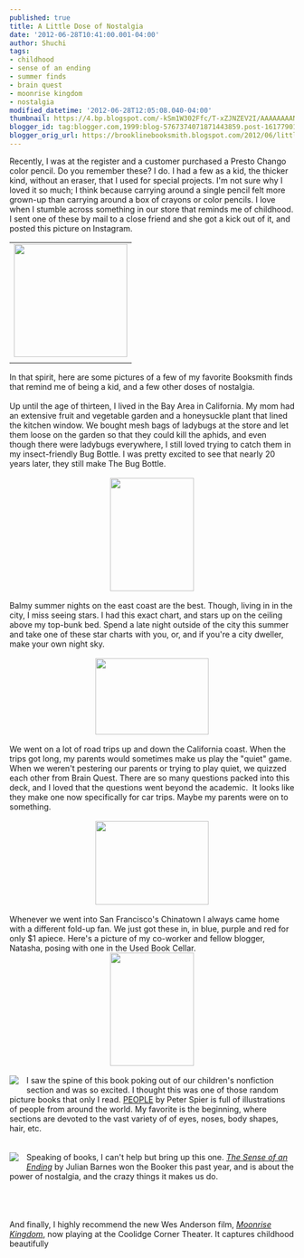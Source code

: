 ```yaml
---
published: true
title: A Little Dose of Nostalgia
date: '2012-06-28T10:41:00.001-04:00'
author: Shuchi
tags:
- childhood
- sense of an ending
- summer finds
- brain quest
- moonrise kingdom
- nostalgia
modified_datetime: '2012-06-28T12:05:08.040-04:00'
thumbnail: https://4.bp.blogspot.com/-kSm1W302Ffc/T-xZJNZEV2I/AAAAAAAANqw/wQrrsypAgjo/s72-c/presto+chango.jpg
blogger_id: tag:blogger.com,1999:blog-5767374071871443859.post-1617790179824582636
blogger_orig_url: https://brooklinebooksmith.blogspot.com/2012/06/little-dose-of-nostalgia.html
---
```


<div dir="ltr" style="text-align: left;" trbidi="on">Recently, I was at the register and a customer purchased a Presto Chango color pencil. Do you remember these? I do. I had a few as a kid, the thicker kind, without an eraser, that I used for special projects. I'm not sure why I loved it so much; I think because carrying around a single pencil felt more grown-up than carrying around a box of crayons or color pencils. I love when I stumble across something in our store that reminds me of childhood. I sent one of these by mail to a close friend and she got a kick out of it, and posted this picture on Instagram.<br /><table align="center" cellpadding="0" cellspacing="0" class="tr-caption-container" style="margin-left: auto; margin-right: auto; text-align: center;"><tbody><tr><td style="text-align: center;"><a href="https://4.bp.blogspot.com/-kSm1W302Ffc/T-xZJNZEV2I/AAAAAAAANqw/wQrrsypAgjo/s1600/presto+chango.jpg" imageanchor="1" style="margin-left: auto; margin-right: auto;"><img border="0" height="200" src="https://4.bp.blogspot.com/-kSm1W302Ffc/T-xZJNZEV2I/AAAAAAAANqw/wQrrsypAgjo/s200/presto+chango.jpg" vca="true" width="200" /></a></td></tr><tr><td class="tr-caption" style="text-align: center;"></td></tr></tbody></table>In that spirit, here are some pictures of a&nbsp;few of my favorite Booksmith finds that remind me of being a kid, and a few other doses of nostalgia. <br /><br />Up until the age of thirteen, I lived in the Bay Area in California. My mom had an extensive fruit and vegetable garden and a honeysuckle plant that lined the kitchen window. We bought mesh bags of ladybugs at the store and let them loose on the garden so that they could kill the aphids, and even though there were ladybugs everywhere, I still loved trying to catch them in my insect-friendly Bug Bottle.&nbsp;I was pretty excited to see that nearly 20 years later, they still make&nbsp;The Bug Bottle.<br /><br /><div class="separator" style="clear: both; text-align: center;"></div><div class="separator" style="clear: both; text-align: center;"></div><div class="separator" style="clear: both; text-align: center;"><a href="https://1.bp.blogspot.com/-0WMIkc-AFek/T-xlDdgqC7I/AAAAAAAANrg/4hxnL7yqeOw/s1600/the+bug+bottle.jpg" imageanchor="1" style="margin-left: 1em; margin-right: 1em;"><img border="0" height="200" src="https://1.bp.blogspot.com/-0WMIkc-AFek/T-xlDdgqC7I/AAAAAAAANrg/4hxnL7yqeOw/s200/the+bug+bottle.jpg" vca="true" width="148" /></a></div><br />Balmy summer nights on the east coast are the best. Though, living in in the city, I miss seeing stars. I had this exact chart, and stars up on the ceiling above my top-bunk bed. Spend a late night outside of the city this summer and take one of these star charts with you, or, and if you're a city dweller, make your own night sky.<br /><br /><div class="separator" style="clear: both; text-align: center;"><a href="https://1.bp.blogspot.com/-mvL6Tee1N_Q/T-xlfXgrxOI/AAAAAAAANro/m1XJdwdkgBE/s1600/stars.JPG" imageanchor="1" style="margin-left: 1em; margin-right: 1em;"><img border="0" height="135" src="https://1.bp.blogspot.com/-mvL6Tee1N_Q/T-xlfXgrxOI/AAAAAAAANro/m1XJdwdkgBE/s200/stars.JPG" vca="true" width="200" /></a></div><br />We went on a lot of road trips up and down the California coast. When the trips got long, my parents would sometimes make us play the "quiet" game. When we weren't pestering our parents or trying to play quiet, we quizzed each other from Brain Quest.&nbsp;There are so&nbsp;many questions packed into this deck, and I loved that&nbsp;the questions went beyond the academic.&nbsp;&nbsp;It looks like they make one now specifically for car trips. Maybe my parents were on to something.<br /><br /><div class="separator" style="clear: both; text-align: center;"><a href="https://2.bp.blogspot.com/-E6BI4B6JH5A/T-xofsxQGII/AAAAAAAANr4/ikl_3lLMp5I/s1600/brain+quest.JPG" imageanchor="1" style="margin-left: 1em; margin-right: 1em;"><img border="0" height="148" src="https://2.bp.blogspot.com/-E6BI4B6JH5A/T-xofsxQGII/AAAAAAAANr4/ikl_3lLMp5I/s200/brain+quest.JPG" vca="true" width="200" /></a></div><br />Whenever we went into San Francisco's Chinatown I always came home with a different fold-up fan. We just got these in, in blue, purple and red for only $1 apiece. Here's a picture of my co-worker and fellow blogger, Natasha, posing with one in the Used Book Cellar.<br /><div class="separator" style="clear: both; text-align: center;"><a href="https://3.bp.blogspot.com/-FjmB2NUF3Hc/T-xpY0RMwKI/AAAAAAAANsA/_cyFVXaVjJA/s1600/paper+fan.JPG" imageanchor="1" style="margin-left: 1em; margin-right: 1em;"><img border="0" height="200" src="https://3.bp.blogspot.com/-FjmB2NUF3Hc/T-xpY0RMwKI/AAAAAAAANsA/_cyFVXaVjJA/s200/paper+fan.JPG" vca="true" width="148" /></a></div><br /><div style="border-bottom: medium none; border-left: medium none; border-right: medium none; border-top: medium none;"><a href="https://2.bp.blogspot.com/-wFLPyumkANg/T-xrfWeqcTI/AAAAAAAANsM/3VX9u6Xw4fA/s1600/people+peter+spier.jpg" imageanchor="1" style="clear: left; cssfloat: left; float: left; margin-bottom: 1em; margin-right: 1em;"><img border="0" src="https://2.bp.blogspot.com/-wFLPyumkANg/T-xrfWeqcTI/AAAAAAAANsM/3VX9u6Xw4fA/s1600/people+peter+spier.jpg" vca="true" /></a>I saw the spine of this book poking out of our children's nonfiction section and was so excited. I thought this was one of those random picture books that only I read. <a href="https://www.brooklinebooksmith-shop.com/book/9780385244695" target="_blank">PEOPLE</a> by Peter Spier is full of illustrations of people from around the world. My favorite is the beginning, where sections are devoted to the vast variety of of eyes, noses, body shapes, hair, etc.&nbsp;</div><br /><div style="border-bottom: medium none; border-left: medium none; border-right: medium none; border-top: medium none;"><br /></div><div style="border-bottom: medium none; border-left: medium none; border-right: medium none; border-top: medium none;"><a href="https://2.bp.blogspot.com/-qXZEj4LwiKw/T-xsCP-on8I/AAAAAAAANsU/CR7fcdvEamU/s1600/sense+of+an+ending.jpg" imageanchor="1" style="clear: left; cssfloat: left; float: left; margin-bottom: 1em; margin-right: 1em;"><img border="0" src="https://2.bp.blogspot.com/-qXZEj4LwiKw/T-xsCP-on8I/AAAAAAAANsU/CR7fcdvEamU/s1600/sense+of+an+ending.jpg" vca="true" /></a></div><div style="border-bottom: medium none; border-left: medium none; border-right: medium none; border-top: medium none;">Speaking of books, I can't help but bring up this one. <em><a href="https://www.brooklinebooksmith-shop.com/book/%5Bmodel%5D-197" target="_blank">The Sense of an Ending</a></em> by Julian Barnes won the Booker this past year, and is about the power of nostalgia, and the crazy things it makes us do.</div><div style="border-bottom: medium none; border-left: medium none; border-right: medium none; border-top: medium none;"><br /></div><div style="border-bottom: medium none; border-left: medium none; border-right: medium none; border-top: medium none;"><br /></div><div style="border-bottom: medium none; border-left: medium none; border-right: medium none; border-top: medium none;"><br /></div><div style="border-bottom: medium none; border-left: medium none; border-right: medium none; border-top: medium none;"><br /></div><div style="border-bottom: medium none; border-left: medium none; border-right: medium none; border-top: medium none;">And finally, I highly recommend the new Wes Anderson film, <a href="https://www.coolidge.org/content/moonrise-kingdom" target="_blank"><em>Moonrise Kingdom</em></a>, now playing at the Coolidge Corner Theater. It captures childhood beautifully</div></div>